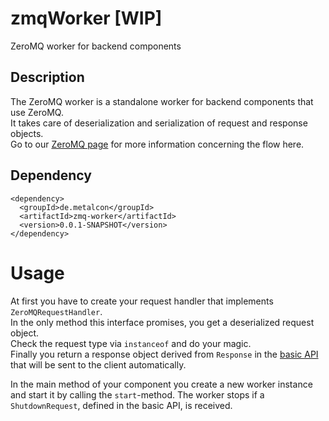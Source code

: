 # zmqWorker [WIP]

ZeroMQ worker for backend components

## Description

The ZeroMQ worker is a standalone worker for backend components that use ZeroMQ.  
It takes care of deserialization and serialization of request and response objects.  
Go to our [ZeroMQ page](../../../main/wiki/techZeroMQ) for more information concerning the flow here.

## Dependency

    <dependency>
      <groupId>de.metalcon</groupId>
      <artifactId>zmq-worker</artifactId>
      <version>0.0.1-SNAPSHOT</version>
    </dependency>

# Usage

At first you have to create your request handler that implements `ZeroMQRequestHandler`.  
In the only method this interface promises, you get a deserialized request object.  
Check the request type via `instanceof` and do your magic.  
Finally you return a response object derived from `Response` in the [basic API](../../../api) that will be sent to the client automatically.

In the main method of your component you create a new worker instance and start it by calling the `start`-method.
The worker stops if a `ShutdownRequest`, defined in the basic API, is received.
